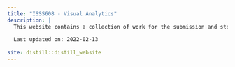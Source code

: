 ```yaml
---
title: "ISSS608 - Visual Analytics"
description: |
  This website contains a collection of work for the submission and storage of my exercises and assignment as part of the module ISSS608 Visual Analytics under the Masters of IT in Business.
  
  Last updated on: 2022-02-13
  
site: distill::distill_website
---
```




```{.r .distill-force-highlighting-css}
```
